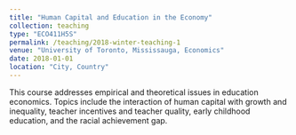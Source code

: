 ```yaml
---
title: "Human Capital and Education in the Economy"
collection: teaching
type: "ECO411H5S"
permalink: /teaching/2018-winter-teaching-1
venue: "University of Toronto, Mississauga, Economics"
date: 2018-01-01
location: "City, Country"
---
```


This course addresses empirical and theoretical issues in education economics. Topics include the interaction of human capital with growth and inequality, teacher incentives and teacher quality, early childhood education, and the racial achievement gap.

